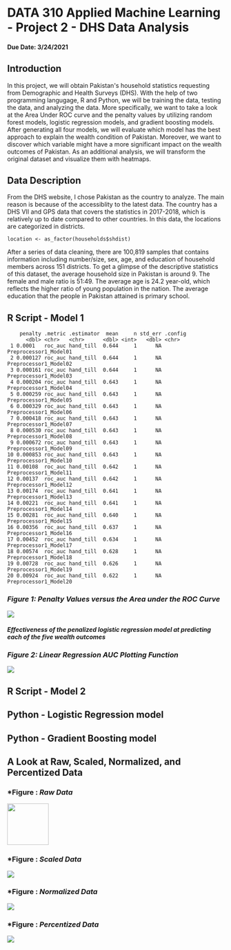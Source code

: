 # DATA 310 Applied Machine Learning - Project 2 - DHS Data Analysis 
#### Due Date: 3/24/2021

## Introduction
In this project, we will obtain Pakistan's household statistics requesting from Demographic and Health Surveys (DHS). With the help of two programming langugage, R and Python, we will be training the data, testing the data, and analyzing the data. More specifically, we want to take a look at the Area Under ROC curve and the penalty values by utilizing random forest models, logistic regression models, and gradient boosting models. After generating all four models, we will evaluate which model has the best approach to explain the wealth condition of Pakistan. Moreover, we want to discover which variable might have a more significant impact on the wealth outcomes of Pakistan. As an additional analysis, we will transform the original dataset and visualize them with heatmaps. 

## Data Description
From the DHS website, I chose Pakistan as the country to analyze. The main reason is because of the accessiblity to the latest data. The country has a DHS VII and GPS data that covers the statistics in 2017-2018, which is relatively up to date compared to other countries. In this data, the locations are categorized in districts. 
```
location <- as_factor(households$shdist)
```
After a series of data cleaning, there are 100,819 samples that contains information including number/size, sex, age, and education of household members across 151 districts. To get a glimpse of the descriptive statistics of this dataset, the average household size in Pakistan is around 9. The female and male ratio is 51:49. The average age is 24.2 year-old, which reflects the higher ratio of young population in the nation. The average education that the people in Pakistan attained is primary school.   

## R Script - Model 1 

```
    penalty .metric .estimator  mean     n std_err .config              
      <dbl> <chr>   <chr>      <dbl> <int>   <dbl> <chr>                
 1 0.0001   roc_auc hand_till  0.644     1      NA Preprocessor1_Model01
 2 0.000127 roc_auc hand_till  0.644     1      NA Preprocessor1_Model02
 3 0.000161 roc_auc hand_till  0.644     1      NA Preprocessor1_Model03
 4 0.000204 roc_auc hand_till  0.643     1      NA Preprocessor1_Model04
 5 0.000259 roc_auc hand_till  0.643     1      NA Preprocessor1_Model05
 6 0.000329 roc_auc hand_till  0.643     1      NA Preprocessor1_Model06
 7 0.000418 roc_auc hand_till  0.643     1      NA Preprocessor1_Model07
 8 0.000530 roc_auc hand_till  0.643     1      NA Preprocessor1_Model08
 9 0.000672 roc_auc hand_till  0.643     1      NA Preprocessor1_Model09
10 0.000853 roc_auc hand_till  0.643     1      NA Preprocessor1_Model10
11 0.00108  roc_auc hand_till  0.642     1      NA Preprocessor1_Model11
12 0.00137  roc_auc hand_till  0.642     1      NA Preprocessor1_Model12
13 0.00174  roc_auc hand_till  0.641     1      NA Preprocessor1_Model13
14 0.00221  roc_auc hand_till  0.641     1      NA Preprocessor1_Model14
15 0.00281  roc_auc hand_till  0.640     1      NA Preprocessor1_Model15
16 0.00356  roc_auc hand_till  0.637     1      NA Preprocessor1_Model16
17 0.00452  roc_auc hand_till  0.634     1      NA Preprocessor1_Model17
18 0.00574  roc_auc hand_till  0.628     1      NA Preprocessor1_Model18
19 0.00728  roc_auc hand_till  0.626     1      NA Preprocessor1_Model19
20 0.00924  roc_auc hand_till  0.622     1      NA Preprocessor1_Model20
```

### *Figure 1: Penalty Values versus the Area under the ROC Curve*

<img src="./ROC_AUC.png" />

#### *Effectiveness of the penalized logistic regression model at predicting each of the five wealth outcomes*


### *Figure 2: Linear Regression AUC Plotting Function*

<img src="./lr_auc.png" />

## R Script - Model 2


## Python - Logistic Regression model

## Python - Gradient Boosting model


## A Look at Raw, Scaled, Normalized, and Percentized Data

### *Figure : *Raw Data*

<img src="./raw.png" style="width: 10vw; min-width: 330px;"  />


### *Figure : *Scaled Data*

<img src="./scale.png" />


### *Figure : *Normalized Data*

<img src="./normal.png" />



### *Figure : *Percentized Data*

<img src="./percent.png" />
